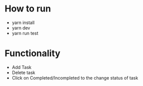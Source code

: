 # How to run

- yarn install
- yarn dev
- yarn run test 

# Functionality

- Add Task
- Delete task
- Click on Completed/Incompleted to the change status of task
